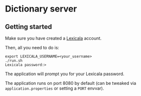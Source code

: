 # Dictionary server

## Getting started

Make sure you have created a [Lexicala](https://www.lexicala.com/) account.

Then, all you need to do is:

```shell
export LEXICALA_USERNAME=<your_username>
./run.sh
Lexicala password:>
```

The application will prompt you for your Lexicala password.

The application runs on port 8080 by default (can be tweaked via `application.properties` or setting a `PORT` envvar).